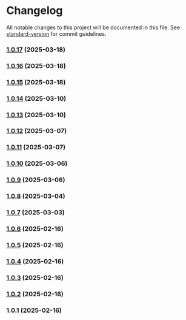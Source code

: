 # Changelog

All notable changes to this project will be documented in this file. See [standard-version](https://github.com/conventional-changelog/standard-version) for commit guidelines.

### [1.0.17](https://github.com/web-bee-ru/openapi-axios/compare/v1.0.16...v1.0.17) (2025-03-18)

### [1.0.16](https://github.com/web-bee-ru/openapi-axios/compare/v1.0.15...v1.0.16) (2025-03-18)

### [1.0.15](https://github.com/web-bee-ru/openapi-axios/compare/v1.0.14...v1.0.15) (2025-03-18)

### [1.0.14](https://github.com/web-bee-ru/openapi-axios/compare/v1.0.13...v1.0.14) (2025-03-10)

### [1.0.13](https://github.com/web-bee-ru/openapi-axios/compare/v1.0.12...v1.0.13) (2025-03-10)

### [1.0.12](https://github.com/web-bee-ru/openapi-axios/compare/v1.0.11...v1.0.12) (2025-03-07)

### [1.0.11](https://github.com/web-bee-ru/openapi-axios/compare/v1.0.10...v1.0.11) (2025-03-07)

### [1.0.10](https://github.com/web-bee-ru/openapi-axios/compare/v1.0.9...v1.0.10) (2025-03-06)

### [1.0.9](https://github.com/web-bee-ru/openapi-axios/compare/v1.0.8...v1.0.9) (2025-03-06)

### [1.0.8](https://github.com/web-bee-ru/openapi-axios/compare/v1.0.7...v1.0.8) (2025-03-04)

### [1.0.7](https://github.com/web-bee-ru/openapi-axios/compare/v1.0.6...v1.0.7) (2025-03-03)

### [1.0.6](https://github.com/web-bee-ru/openapi-axios/compare/v1.0.5...v1.0.6) (2025-02-16)

### [1.0.5](https://github.com/web-bee-ru/openapi-axios/compare/v1.0.4...v1.0.5) (2025-02-16)

### [1.0.4](https://github.com/web-bee-ru/openapi-axios/compare/v1.0.3...v1.0.4) (2025-02-16)

### [1.0.3](https://github.com/web-bee-ru/openapi-axios/compare/v1.0.2...v1.0.3) (2025-02-16)

### [1.0.2](https://github.com/web-bee-ru/openapi-axios/compare/v1.0.1...v1.0.2) (2025-02-16)

### 1.0.1 (2025-02-16)
